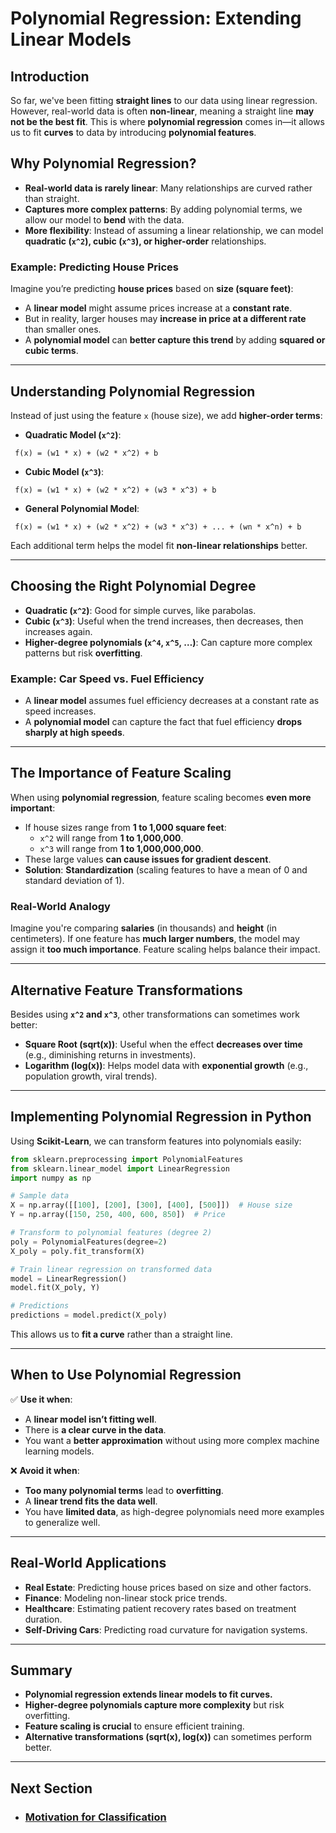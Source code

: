 # Polynomial Regression: Extending Linear Models

## Introduction
So far, we've been fitting **straight lines** to our data using linear regression. However, real-world data is often **non-linear**, meaning a straight line **may not be the best fit**. This is where **polynomial regression** comes in—it allows us to fit **curves** to data by introducing **polynomial features**.

## Why Polynomial Regression?
- **Real-world data is rarely linear**: Many relationships are curved rather than straight.
- **Captures more complex patterns**: By adding polynomial terms, we allow our model to **bend** with the data.
- **More flexibility**: Instead of assuming a linear relationship, we can model **quadratic (`x^2`), cubic (`x^3`), or higher-order** relationships.

### Example: Predicting House Prices
Imagine you’re predicting **house prices** based on **size (square feet)**:
- A **linear model** might assume prices increase at a **constant rate**.
- But in reality, larger houses may **increase in price at a different rate** than smaller ones.
- A **polynomial model** can **better capture this trend** by adding **squared or cubic terms**.

---

## Understanding Polynomial Regression
Instead of just using the feature `x` (house size), we add **higher-order terms**:

- **Quadratic Model (`x^2`)**:
```
 f(x) = (w1 * x) + (w2 * x^2) + b
```
- **Cubic Model (`x^3`)**:
```
 f(x) = (w1 * x) + (w2 * x^2) + (w3 * x^3) + b
```
- **General Polynomial Model**:
```
 f(x) = (w1 * x) + (w2 * x^2) + (w3 * x^3) + ... + (wn * x^n) + b
```

Each additional term helps the model fit **non-linear relationships** better.

---

## Choosing the Right Polynomial Degree
- **Quadratic (`x^2`)**: Good for simple curves, like parabolas.
- **Cubic (`x^3`)**: Useful when the trend increases, then decreases, then increases again.
- **Higher-degree polynomials (`x^4`, `x^5`, …)**: Can capture more complex patterns but risk **overfitting**.

### Example: Car Speed vs. Fuel Efficiency
- A **linear model** assumes fuel efficiency decreases at a constant rate as speed increases.
- A **polynomial model** can capture the fact that fuel efficiency **drops sharply at high speeds**.

---

## The Importance of Feature Scaling
When using **polynomial regression**, feature scaling becomes **even more important**:
- If house sizes range from **1 to 1,000 square feet**:
  - `x^2` will range from **1 to 1,000,000**.
  - `x^3` will range from **1 to 1,000,000,000**.
- These large values **can cause issues for gradient descent**.
- **Solution**: **Standardization** (scaling features to have a mean of 0 and standard deviation of 1).

### Real-World Analogy
Imagine you're comparing **salaries** (in thousands) and **height** (in centimeters). If one feature has **much larger numbers**, the model may assign it **too much importance**. Feature scaling helps balance their impact.

---

## Alternative Feature Transformations
Besides using **`x^2` and `x^3`**, other transformations can sometimes work better:
- **Square Root (sqrt(x))**: Useful when the effect **decreases over time** (e.g., diminishing returns in investments).
- **Logarithm (log(x))**: Helps model data with **exponential growth** (e.g., population growth, viral trends).

---

## Implementing Polynomial Regression in Python
Using **Scikit-Learn**, we can transform features into polynomials easily:
```python
from sklearn.preprocessing import PolynomialFeatures
from sklearn.linear_model import LinearRegression
import numpy as np

# Sample data
X = np.array([[100], [200], [300], [400], [500]])  # House size
Y = np.array([150, 250, 400, 600, 850])  # Price

# Transform to polynomial features (degree 2)
poly = PolynomialFeatures(degree=2)
X_poly = poly.fit_transform(X)

# Train linear regression on transformed data
model = LinearRegression()
model.fit(X_poly, Y)

# Predictions
predictions = model.predict(X_poly)
```
This allows us to **fit a curve** rather than a straight line.

---

## When to Use Polynomial Regression
✅ **Use it when**:
- A **linear model isn’t fitting well**.
- There is **a clear curve in the data**.
- You want a **better approximation** without using more complex machine learning models.

❌ **Avoid it when**:
- **Too many polynomial terms** lead to **overfitting**.
- A **linear trend fits the data well**.
- You have **limited data**, as high-degree polynomials need more examples to generalize well.

---

## Real-World Applications
- **Real Estate**: Predicting house prices based on size and other factors.
- **Finance**: Modeling non-linear stock price trends.
- **Healthcare**: Estimating patient recovery rates based on treatment duration.
- **Self-Driving Cars**: Predicting road curvature for navigation systems.

---

## Summary
- **Polynomial regression extends linear models to fit curves.**
- **Higher-degree polynomials capture more complexity** but risk overfitting.
- **Feature scaling is crucial** to ensure efficient training.
- **Alternative transformations (sqrt(x), log(x))** can sometimes perform better.

---

## Next Section
- ### [Motivation for Classification](../../Classification/Logistic_Regression/Motivation.md)

